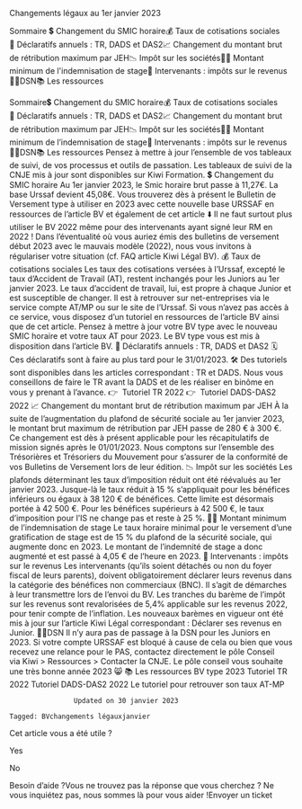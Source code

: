 



Changements légaux au 1er janvier 2023

Sommaire 
💲 Changement du SMIC horaire💰 Taux de cotisations sociales📄 Déclaratifs annuels : TR, DADS et DAS2📈 Changement du montant brut de rétribution maximum par JEH📉 Impôt sur les sociétés👨‍🎓 Montant minimum de l'indemnisation de stage💸 Intervenants : impôts sur le revenus🙅‍♂️DSN📚 Les ressources



Sommaire💲 Changement du SMIC horaire💰 Taux de cotisations sociales📄 Déclaratifs annuels : TR, DADS et DAS2📈 Changement du montant brut de rétribution maximum par JEH📉 Impôt sur les sociétés👨‍🎓 Montant minimum de l’indemnisation de stage💸 Intervenants : impôts sur le revenus🙅‍♂️DSN📚 Les ressources
Pensez à mettre à jour l’ensemble de vos tableaux de suivi, de vos processus et outils de passation. Les tableaux de suivi de la CNJE mis à jour sont disponibles sur Kiwi Formation.
💲 Changement du SMIC horaire
Au 1er janvier 2023, le Smic horaire brut passe à 11,27€. La base Urssaf devient 45,08€.
Vous trouverez dès à présent le Bulletin de Versement type à utiliser en 2023 avec cette nouvelle base URSSAF en ressources de l’article BV et également de cet article ⬇️
Il ne faut surtout plus utiliser le BV 2022 même pour des intervenants ayant signé leur RM en 2022 !
Dans l’éventualité où vous auriez émis des bulletins de versement début 2023 avec le mauvais modèle (2022), nous vous invitons à régulariser votre situation (cf. FAQ article Kiwi Légal BV).
💰 Taux de cotisations sociales
Les taux des cotisations versées à l’Urssaf, excepté le taux d’Accident de Travail (AT), restent inchangés pour les Juniors au 1er janvier 2023.
Le taux d’accident de travail, lui, est propre à chaque Junior et est susceptible de changer. Il est à retrouver sur net-entreprises via le service compte AT/MP ou sur le site de l’Urssaf. Si vous n’avez pas accès à ce service, vous disposez d’un tutoriel en ressources de l’article BV ainsi que de cet article.
Pensez à mettre à jour votre BV type avec le nouveau SMIC horaire et votre taux AT pour 2023. Le BV type vous est mis à disposition dans l’article BV.
📄 Déclaratifs annuels : TR, DADS et DAS2
🗓️  Ces déclaratifs sont à faire au plus tard pour le 31/01/2023.
 🛠 Des tutoriels sont disponibles dans les articles correspondant : TR et DADS. Nous vous conseillons de faire le TR avant la DADS et de les réaliser en binôme en vous y prenant à l’avance.
👉  Tutoriel TR 2022
👉  Tutoriel DADS-DAS2 2022
📈 Changement du montant brut de rétribution maximum par JEH
À la suite de l’augmentation du plafond de sécurité sociale au 1er janvier 2023, le montant brut maximum de rétribution par JEH passe de 280 € à 300 €.
Ce changement est dès à présent applicable pour les récapitulatifs de mission signés après le 01/01/2023. Nous comptons sur l’ensemble des Trésorières et Trésoriers du Mouvement pour s’assurer de la conformité de vos Bulletins de Versement lors de leur édition.
📉 Impôt sur les sociétés
Les plafonds déterminant les taux d’imposition réduit ont été réévalués au 1er janvier 2023.
Jusque-là le taux réduit à 15 % s’appliquait pour les bénéfices inférieurs ou égaux à 38 120 € de bénéfices. Cette limite est désormais portée à 42 500 €.
Pour les bénéfices supérieurs à 42 500 €, le taux d’imposition pour l’IS ne change pas et reste à 25 %.
👨‍🎓 Montant minimum de l’indemnisation de stage
Le taux horaire minimal pour le versement d’une gratification de stage est de 15 % du plafond de la sécurité sociale, qui augmente donc en 2023. Le montant de l’indemnité de stage a donc augmenté et est passé à 4,05 € de l’heure en 2023.
💸 Intervenants : impôts sur le revenus
Les intervenants (qu’ils soient détachés ou non du foyer fiscal de leurs parents), doivent obligatoirement déclarer leurs revenus dans la catégorie des bénéfices non commerciaux (BNC). Il s’agit de démarches à leur transmettre lors de l’envoi du BV.
Les tranches du barème de l’impôt sur les revenus sont revalorisées de 5,4% applicable sur les revenus 2022, pour tenir compte de l’inflation.
Les nouveaux barèmes en vigueur ont été mis à jour sur l’article Kiwi Légal correspondant : Déclarer ses revenus en Junior.
🙅‍♂️DSN
Il n’y aura pas de passage à la DSN pour les Juniors en 2023.
Si votre compte URSSAF est bloqué à cause de cela ou bien que vous recevez une relance pour le PAS, contactez directement le pôle Conseil via Kiwi > Ressources > Contacter la CNJE.
Le pôle conseil vous souhaite une très bonne année 2023 😸
📚 Les ressources
BV type 2023
Tutoriel TR 2022
Tutoriel DADS-DAS2 2022
Le tutoriel pour retrouver son taux AT-MP


					Updated on 30 janvier 2023				

	Tagged: BVchangements légauxjanvier

Cet article vous a été utile ?




Yes



No





Besoin d’aide ?Vous ne trouvez pas la réponse que vous cherchez ? Ne vous inquiétez pas, nous sommes là pour vous aider !Envoyer un ticket

